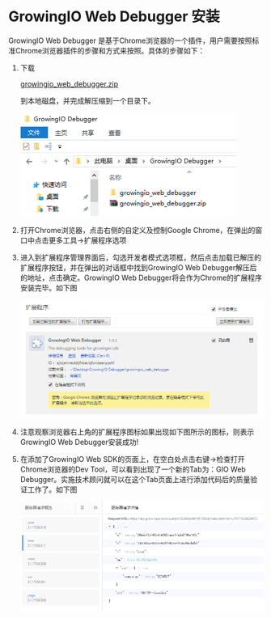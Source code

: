 # GrowingIO Web Debugger 安装

GrowingIO Web Debugger 是基于Chrome浏览器的一个插件，用户需要按照标准Chrome浏览器插件的步骤和方式来按照。具体的步骤如下：

1. 下载

   [growingio\_web\_debugger.zip](http://assets.growingio.com/growingio_web_debugger.zip)

    到本地磁盘，并完成解压缩到一个目录下。

   ![](../../.gitbook/assets/webdebuggerinstall2.png)

2. 打开Chrome浏览器，点击右侧的自定义及控制Google Chrome，在弹出的窗口中点击更多工具-&gt;扩展程序选项
3. 进入到扩展程序管理界面后，勾选开发者模式选项框，然后点击加载已解压的扩展程序按钮，并在弹出的对话框中找到GrowingIO Web Debugger解压后的地址，点击确定。GrowingIO Web Debugger将会作为Chrome的扩展程序安装完毕。如下图

   ![](../../.gitbook/assets/webdebuggerinstall3.png)

4. 注意观察浏览器右上角的扩展程序图标如果出现如下图所示的图标，则表示GrowingIO Web Debugger安装成功!
5. 在添加了GrowingIO Web SDK的页面上，在空白处点击右键-&gt;检查打开Chrome浏览器的Dev Tool，可以看到出现了一个新的Tab为：GIO Web Debugger。实施技术顾问就可以在这个Tab页面上进行添加代码后的质量验证工作了。如下图

   ![](../../.gitbook/assets/webdebuggerinstall5.png)

